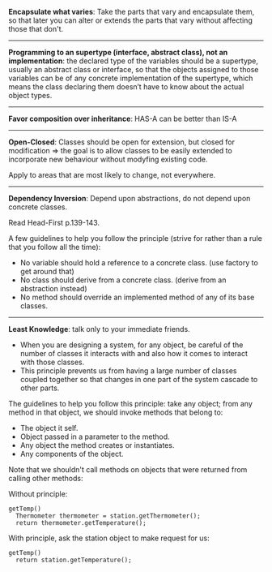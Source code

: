 **Encapsulate what varies**: Take the parts that vary and encapsulate them, so that later you can alter or extends the parts that vary without affecting those that don't.

---

**Programming to an supertype (interface, abstract class), not an implementation**: the declared type of the variables should be a supertype, usually an abstract class or interface, so that the objects assigned to those variables can be of any concrete implementation of the supertype, which means the class declaring them doesn’t have to know about the actual object types.

---

**Favor composition over inheritance**: HAS-A can be better than IS-A

---

**Open-Closed**: Classes should be open for extension, but closed for modification => the goal is to allow classes to be easily extended to incorporate new behaviour without modyfing existing code.

Apply to areas that are most likely to change, not everywhere.

---

**Dependency Inversion**: Depend upon abstractions, do not depend upon concrete classes.

  Read Head-First p.139-143.
  
  A few guidelines to help you follow the principle (strive for rather than a rule that you follow all the time):
  - No variable should hold a reference to a concrete class. (use factory to get around that)
  - No class should derive from a concrete class. (derive from an abstraction instead)
  - No method should override an implemented method of any of its base classes.
  
---

**Least Knowledge**: talk only to your immediate friends.
  - When you are designing a system, for any object, be careful of the number of classes it interacts with and also how it comes to interact with those classes.
  - This principle prevents us from having a large number of classes coupled together so that changes in one part of the system cascade to other parts.
  
The guidelines to help you follow this principle: take any object; from any method in that object, we should invoke methods that belong to:
  - The object it self.
  - Object passed in a parameter to the method.
  - Any object the method creates or instantiates.
  - Any components of the object.
  
  Note that we shouldn't call methods on objects that were returned from calling other methods:
  
  Without principle:
  ```
  getTemp()
    Thermometer thermometer = station.getThermometer();
    return thermometer.getTemperature();
  ```
  
  With principle, ask the station object to make request for us:
  ```
  getTemp()
    return station.getTemperature();
  ```
